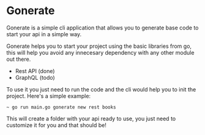 <h1>Gonerate</h1>
Gonerate is a simple cli application that allows you to generate base code to start your api in a simple way.

Gonerate helps you to start your project using the basic libraries from go, this will help you avoid any 
innecesary dependency with any other module out there.

- Rest API (done)
- GraphQL (todo)

To use it you just need to run the code and the cli would help you to init the project.
Here's a simple example:

```~ go run main.go gonerate new rest books```

This will create a folder with your api ready to use, you just need to customize it for you and that should be!
